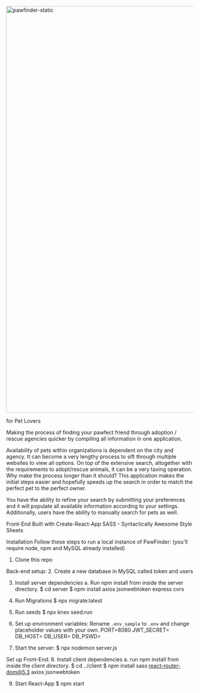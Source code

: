 
<img width="1092" alt="pawfinder-static" src="https://user-images.githubusercontent.com/91552420/206569608-de512dd9-91df-4c8b-8d18-d0310ee37668.png">

for Pet Lovers

Making the process of finding your pawfect friend through adoption / rescue agencies quicker by compiling all information in one application. 


Availability of pets within organizations is dependent on the city and agency. It can become a very lengthy process to sift through multiple websites to view all options. On top of the extensive search, altogether with the requirements to adopt/rescue animals, it can be a very taxing operation. 
Why make the process longer than it should? This application makes the initial steps easier and hopefully speeds up the search in order to match the perfect pet to the perfect owner. 


You have the ability to refine your search by submitting your preferences and it will populate all available information according to your settings. Additionally, users have the ability to manually search for pets as well. 


Front-End Built with
Create-React-App
SASS - Syntactically Awesome Style Sheets

Installation
Follow these steps to run a local instance of PawFinder:
(you'll require node, npm and MySQL already installed)

1. Clone this repo

Back-end setup:
2. Create a new database in MySQL called token and users

3. Install server dependencies
    a. Run npm install from inside the server directory. 
    $ cd server
    $ npm install axios jsonwebtoken express cors

4. Run Migrations
$ npx migrate:latest

5. Run seeds
$ npx knex seed:run

6. Set up environment variables:
Rename `.env_sample` to `.env` and change placeholder values with your own.
   PORT=8080
   JWT_SECRET=<SECRET KEY>
   DB_HOST=<HOST ADDRESS>
   DB_USER=<YOUR DB USERNAME>
   DB_PSWD=<YOUR DB PASSWORD>

7. Start the server:
$ npx nodemon server.js

Set up Front-End:
8. Install client dependencies
    a. run npm install from inside the client directory.
    $ cd ../client
    $ npm install sass react-router-dom@5.3 axios jsonwebtoken

9. Start React-App
$ npm start

